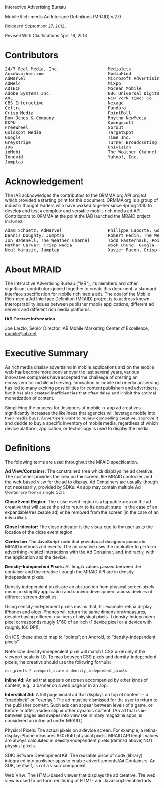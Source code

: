 
Interactive Advertising Bureau 

Mobile Rich-media Ad Interface Definitions (MRAID) v.2.0 

Released September 27, 2012, 

Revised With Clarifications April 16, 2013

#	Contributors
<pre>
24/7 Real Media, Inc. 					Medialets
AccuWeather.com 						MediaMind
AdMarvel								Microsoft Advertising
AdMeld									Mixpo
ADTECH									Mocean Mobile
Adobe Systems Inc. 						NBC Universal Digital Media
AOL										New York Times Co.
CBS Interactive							Nexage
Celtra									Pandora
Crisp Media								PointRoll
Dow Jones & Company						Rhythm NewMedia
ESPN									Spongecell
FreeWheel								Sprout
Goldspot Media							TargetSpot
Google									Time Inc.
Greystripe								Turner Broadcasting System, Inc.
IDG										Univision
inMobi									The Weather Channel
Innovid									Yahoo!, Inc.
Jumptap
</pre>

#	Acknowledgement
The IAB acknowledges the contributors to the ORMMA.org API project, which provided a starting point for this document. ORMMA.org is a group of industry thought leaders who have worked together since Spring 2010 to develop and test a complete and versatile mobile rich media ad API. Contributors to ORMMA at the point the IAB launched the MRAID project included:
<pre>
Adam Schuetz, AdMarvel					Philippe Laporte, Goldspot Media
Dennis Doughty, Jumptap					Robert Hedin, The Weather Channel
Jon Badenell, The Weather Channel		Todd Pasternack, Pointroll
Nathan Carver, Crisp Media				Wook Chung, Google
Neal Karasic, Jumptap					Xavier Facon, Crisp Media
</pre>

#	About MRAID
The Interactive Advertising Bureau (“IAB”), its members and other significant contributors joined together to create this document, a standard interface specification for mobile rich media ads. The goal of the Mobile Rich-media Ad Interface Definition (MRAID) project is to address known interoperability issues between publisher mobile applications, different ad servers and different rich media platforms.

**IAB Contact Information**

Joe Laszlo, Senior Director, IAB Mobile Marketing Center of Excellence, mobile@iab.net

#	Executive Summary
As rich media display advertising in mobile applications and on the mobile web has become more popular over the last several years, various innovative companies have accepted the challenge of creating an ecosystem for mobile ad serving. Innovation in mobile rich media ad serving has led to many exciting possibilities for content publishers and advertisers, but it has also created inefficiencies that often delay and inhibit the optimal monetization of content.


Simplifying the process for designers of mobile in-app ad creatives significantly increases the likeliness that agencies will leverage mobile into their media buys. Advertisers want to review compelling creative, approve it and decide to buy a specific inventory of mobile media, regardless of which device platform, application, or technology is used to display the media.

#	Definitions
The following terms are used throughout the MRAID specification.

**Ad View/Container:** The constrained area which displays the ad creative. The container provides the area on the screen, the MRAID controller, and the web-based view for the ad to display. Ad Containers are usually, though not necessarily, provided by SDKs. An app may contain multiple Ad Containers from a single SDK.

**Close Event Region:** The close event region is a tappable area on the ad creative that will cause the ad to return to its default state (in the case of an expandable/resizeable ad) or be removed from the screen (in the case of an interstitial).

**Close Indicator:** The close indicator is the visual cue to the user as to the location of the close event region.

**Controller:** The JavaScript code that provides ad designers access to MRAID methods and events. The ad creative uses the controller to perform advertising-related interactions with the Ad Container, and, indirectly, with the application and the device.

**Density-Independent Pixels:** All length values passed between the container and the creative through the MRAID API are in density-independent pixels.

Density-independent pixels are an abstraction from physical screen pixels meant to simplify application and content development across devices of different screen densities.

Using density-independent pixels means that, for example, retina display iPhones and older iPhones will return the same dimensions/measures, despite having different numbers of physical pixels. 1 density-independent pixel corresponds rougly 1/160 of an inch (1 device pixel on a device with roughly 160 DPI).

On iOS, these should map to “points”; on Android, to “density-independent pixels”.

Note: One density-independent pixel will match 1 CSS pixel only if the viewport scale is 1.0. To map between CSS pixels and density-independent pixels, the creative should use the following formula:

`css_pixels * viewport_scale = density_independent_pixels`

**Inline Ad:** An ad that appears onscreen accompanied by other kinds of content, e.g., a banner on a web page or in an app.

**Interstitial Ad:** A full page modal ad that displays on top of content -- a "roadblock" or "overlay." The ad must be dismissed for the user to return to the publisher content. Such ads can appear between levels of a game, or before or after a video clip or other dynamic content. (An ad that is in-between pages and swipes into view like in many magazine apps, is considered an inline ad under MRAID.)

Physical Pixels: The actual pixels on a device screen. For example, a retina-display iPhone measures 960x640 physical pixels. MRAID API length values are always calculated in density-independent pixels (defined above) NOT physical pixels.

SDK: Sofware Development Kit. The reusable piece of code (library) integrated into publisher apps to enable advertisements/Ad Containers. An SDK, by itself, is not a visual component.

Web View: The HTML-based viewer that displays the ad creative. The web view is used to perform rendering of HTML- and Javascript-enabled ads.